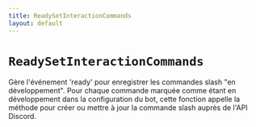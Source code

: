```yaml
---
title: ReadySetInteractionCommands
layout: default
---
```


# `ReadySetInteractionCommands`

Gère l'événement 'ready' pour enregistrer les commandes slash "en développement". Pour chaque commande marquée comme étant en développement dans la configuration du bot, cette fonction appelle la méthode pour créer ou mettre à jour la commande slash auprès de l'API Discord.

